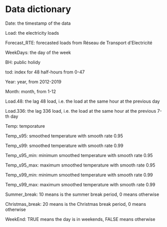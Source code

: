 # Data dictionary

Date: the timestamp of the data

Load: the electricity loads

Forecast_RTE: forecasted loads from Réseau de Transport d'Electricité 

WeekDays: the day of the week

BH: public holidy

tod: index for 48 half-hours from 0-47

Year: year, from 2012-2019

Month: month, from 1-12

Load.48: the lag 48 load, i.e. the load at the same hour at the previous day

Load.336: the lag 336 load, i.e. the load at the same hour at the previous 7-th day

Temp: temporature 

Temp_s95: smoothed temperature with smooth rate 0.95

Temp_s99: smoothed temperature with smooth rate 0.99

Temp_s95_min: minimum smoothed temperature with smooth rate 0.95

Temp_s95_max: maximum smoothed temperature with smooth rate 0.95

Temp_s99_min: minimum smoothed temperature with smooth rate 0.99

Temp_s99_max: maximum smoothed temperature with smooth rate 0.99

Summer_break: 10 means is the summer break period, 0 means otherwise

Christmas_break: 20 means is the Christmas break period, 0 means otherwise

WeekEnd: TRUE means the day is in weekends, FALSE means otherwise
